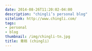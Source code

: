 ```yaml
---
date: 2014-08-26T11:20:02-04:00
description: "chingli’s personal blog"
sitelink: http://www.chingli.com/
tags:
- personal
- blog
thumbnail: /img/chingli-tn.jpg
title: 青砾 (chingli)
---
```


